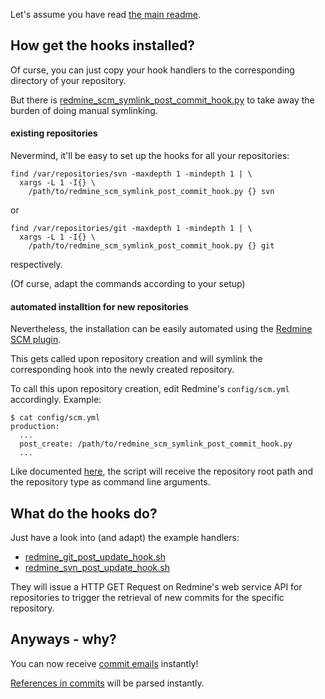 Let's assume you have read [the main readme](../../..).

## How get the hooks installed?

Of curse, you can just copy your hook handlers to the corresponding directory of your repository.

But there is [redmine_scm_symlink_post_commit_hook.py](redmine_scm_symlink_post_commit_hook.py) to take away the burden of doing manual symlinking.

#### existing repositories

Nevermind, it'll be easy to set up the hooks for all your repositories:

    find /var/repositories/svn -maxdepth 1 -mindepth 1 | \
      xargs -L 1 -I{} \
        /path/to/redmine_scm_symlink_post_commit_hook.py {} svn

or

    find /var/repositories/git -maxdepth 1 -mindepth 1 | \
      xargs -L 1 -I{} \
        /path/to/redmine_scm_symlink_post_commit_hook.py {} git

        
respectively.

(Of curse, adapt the commands according to your setup)

#### automated installtion for new repositories

Nevertheless, the installation can be easily automated using the [Redmine SCM plugin](http://www.redmine.org/plugins/redmine_scm).

This gets called upon repository creation and will symlink the corresponding hook into the newly created repository.

To call this upon repository creation, edit Redmine's `config/scm.yml` accordingly. Example:

    $ cat config/scm.yml 
    production:
      ...
      post_create: /path/to/redmine_scm_symlink_post_commit_hook.py
      ...

Like documented [here](http://projects.andriylesyuk.com/projects/scm-creator/wiki/Scripts#Arguments), the script will receive the repository root path and the repository type as command line arguments.

## What do the hooks do?

Just have a look into (and adapt) the example handlers:
* [redmine_git_post_update_hook.sh](redmine_git_post_update_hook.sh)
* [redmine_svn_post_update_hook.sh](redmine_svn_post_update_hook.sh)

They will issue a HTTP GET Request on Redmine's web service API for repositories to trigger the retrieval of new commits for the specific repository.

## Anyways - why?

You can now receive [commit emails](http://www.redmine.org/plugins/redmine_diff_email-2014) instantly!

[References in commits](http://www.redmine.org/projects/redmine/wiki/RedmineSettings#Referencing-issues-in-commit-messages) will be parsed instantly.
